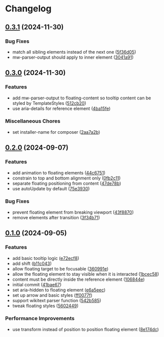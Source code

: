 # Changelog

## [0.3.1](https://github.com/StarCitizenTools/mediawiki-extensions-FloatingUI/compare/v0.3.0...v0.3.1) (2024-11-30)


### Bug Fixes

* match all sibling elements instead of the next one ([5f36d05](https://github.com/StarCitizenTools/mediawiki-extensions-FloatingUI/commit/5f36d0556b53d1547d836eb9e5431c28d5ceb61d))
* mw-parser-output should apply to inner element ([3041a91](https://github.com/StarCitizenTools/mediawiki-extensions-FloatingUI/commit/3041a91ad8d842535d7bc0a7af4e2eab7c069eb5))

## [0.3.0](https://github.com/StarCitizenTools/mediawiki-extensions-FloatingUI/compare/v0.2.0...v0.3.0) (2024-11-30)


### Features

* add mw-parser-output to floating-content so tooltip content can be styled by TemplateStyles ([512cb20](https://github.com/StarCitizenTools/mediawiki-extensions-FloatingUI/commit/512cb20e3d17ae2f038324fe242b3e8aa41ccd12))
* use aria-details for reference element ([4ba15fe](https://github.com/StarCitizenTools/mediawiki-extensions-FloatingUI/commit/4ba15fe35bb99a23833917e11bb3f67d2653d4b5))


### Miscellaneous Chores

* set installer-name for composer ([2aa7a2b](https://github.com/StarCitizenTools/mediawiki-extensions-FloatingUI/commit/2aa7a2be0e9dbf8ca75aea31d8c4b45f3a847131))

## [0.2.0](https://github.com/StarCitizenTools/mediawiki-extensions-FloatingUI/compare/v0.1.0...v0.2.0) (2024-09-07)


### Features

* add animation to floating elements ([44c6751](https://github.com/StarCitizenTools/mediawiki-extensions-FloatingUI/commit/44c67512c3c5de70cac622684d661faf15924761))
* constrain to top and bottom alignment only ([0fb2c11](https://github.com/StarCitizenTools/mediawiki-extensions-FloatingUI/commit/0fb2c11884fe736cb7f0f5fc1419c0fb0a87e43f))
* separate floating positioning from content ([47de78b](https://github.com/StarCitizenTools/mediawiki-extensions-FloatingUI/commit/47de78bdcb3654a78f32ddeb469a4b7f073c4a4a))
* use autoUpdate by default ([75e3930](https://github.com/StarCitizenTools/mediawiki-extensions-FloatingUI/commit/75e39308647e514a96376fe75e6f9121dc252911))


### Bug Fixes

* prevent floating element from breaking viewport ([43f8870](https://github.com/StarCitizenTools/mediawiki-extensions-FloatingUI/commit/43f8870e3c2282b93f80224216d6afb577519f88))
* remove elements after transition ([3f34b71](https://github.com/StarCitizenTools/mediawiki-extensions-FloatingUI/commit/3f34b7190f2ab6bf5429b8b5d1e529cd57d2980f))

## [0.1.0](https://github.com/StarCitizenTools/mediawiki-extensions-FloatingUI/compare/v0.0.1...v0.1.0) (2024-09-05)


### Features

* add basic tooltip logic ([e72ecf8](https://github.com/StarCitizenTools/mediawiki-extensions-FloatingUI/commit/e72ecf82adb16d781ea0ec5b78b6baa8328b3f70))
* add shift ([b11c043](https://github.com/StarCitizenTools/mediawiki-extensions-FloatingUI/commit/b11c0438449cd217e8299f5839d2cc39ca2104b1))
* allow floating target to be focusable ([360991e](https://github.com/StarCitizenTools/mediawiki-extensions-FloatingUI/commit/360991ef620ad5a3529f58b6cbe094e89613812c))
* allow the floating element to stay visible when it is interacted ([1bcec58](https://github.com/StarCitizenTools/mediawiki-extensions-FloatingUI/commit/1bcec5845579775dda9e7de982c9c9935cfa6130))
* content must be directly inside the reference element ([106844e](https://github.com/StarCitizenTools/mediawiki-extensions-FloatingUI/commit/106844e9446d4bdb8f35c08ce8cc6f6ada275ae6))
* initial commit ([41bae67](https://github.com/StarCitizenTools/mediawiki-extensions-FloatingUI/commit/41bae675933cb618b2e5dfa36d5572c544eeed45))
* set aria-hidden to floating element ([e6a5eec](https://github.com/StarCitizenTools/mediawiki-extensions-FloatingUI/commit/e6a5eecd0f5add28f1bcaa594b451ba3ad243924))
* set up arrow and basic styles ([ff0077f](https://github.com/StarCitizenTools/mediawiki-extensions-FloatingUI/commit/ff0077f0f88e368f9eb538f0c80195a1c40a167e))
* support wikitext parser function ([542b585](https://github.com/StarCitizenTools/mediawiki-extensions-FloatingUI/commit/542b585031fb6ad610f3a475fe1b143c63e8f83e))
* tweak floating styles ([5602449](https://github.com/StarCitizenTools/mediawiki-extensions-FloatingUI/commit/560244944eb969c638c3440c50f619bb2b5d4c9f))


### Performance Improvements

* use transform instead of position to position floating element ([8e174dc](https://github.com/StarCitizenTools/mediawiki-extensions-FloatingUI/commit/8e174dc875f97f71703c2fbc14d60dcdc5956c69))
